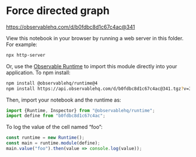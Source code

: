 # Force directed graph

https://observablehq.com/d/b0fdbc8d1c67c4ac@341

View this notebook in your browser by running a web server in this folder. For
example:

~~~sh
npx http-server
~~~

Or, use the [Observable Runtime](https://github.com/observablehq/runtime) to
import this module directly into your application. To npm install:

~~~sh
npm install @observablehq/runtime@4
npm install https://api.observablehq.com/d/b0fdbc8d1c67c4ac@341.tgz?v=3
~~~

Then, import your notebook and the runtime as:

~~~js
import {Runtime, Inspector} from "@observablehq/runtime";
import define from "b0fdbc8d1c67c4ac";
~~~

To log the value of the cell named “foo”:

~~~js
const runtime = new Runtime();
const main = runtime.module(define);
main.value("foo").then(value => console.log(value));
~~~

